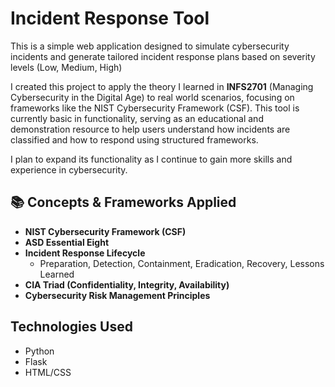 # Incident Response Tool

This is a simple web application designed to simulate cybersecurity incidents and generate tailored incident response plans based on severity levels (Low, Medium, High)

I created this project to apply the theory I learned in **INFS2701** (Managing Cybersecurity in the Digital Age) to real world scenarios, focusing on frameworks like the NIST Cybersecurity Framework (CSF). This tool is currently basic in functionality, serving as an educational and demonstration resource to help users understand how incidents are classified and how to respond using structured frameworks.

I plan to expand its functionality as I continue to gain more skills and experience in cybersecurity.

## 📚 Concepts & Frameworks Applied

- **NIST Cybersecurity Framework (CSF)**  
- **ASD Essential Eight**  
- **Incident Response Lifecycle**  
  - Preparation, Detection, Containment, Eradication, Recovery, Lessons Learned  
- **CIA Triad (Confidentiality, Integrity, Availability)**  
- **Cybersecurity Risk Management Principles**

## Technologies Used

- Python  
- Flask  
- HTML/CSS  
